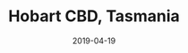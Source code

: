 ---
title: Hobart CBD, Tasmania
date: 2019-04-19
countries:
  - Australia
resources:
  - src: feature.jpg
    params: 
      weight: 0
  - src: DSCF3390.jpg
    params: 
      weight: 1
  - src: DSCF3362.jpg
    params: 
      weight: 2
  - src: DSCF3384.jpg
    params: 
      weight: 3
  - src: DSCF3389.jpg
    params: 
      weight: 4
  - src: DSCF3395.jpg
    params: 
      weight: 5
  - src: DSCF3398.jpg
    params: 
      weight: 6
  - src: DSCF3320.jpg
    params: 
      weight: 7
---